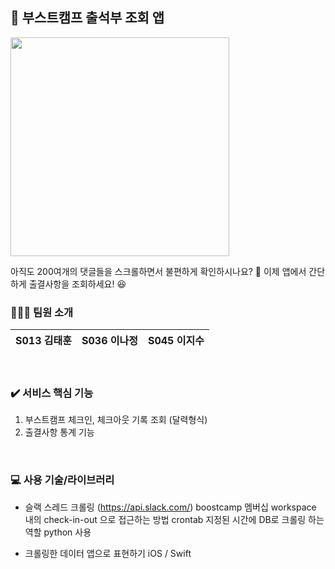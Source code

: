 
## 📝 부스트캠프 출석부 조회 앱 

<img src="https://i.imgur.com/DmU3IRX.png" width=350>

<br>

아직도 200여개의 댓글들을 스크롤하면서 불편하게 확인하시나요? 🥲
이제 앱에서 간단하게 출결사항을 조회하세요! 😆
<br>

### 💁🏻‍♀️ 팀원 소개 

| S013 김태훈 | S036 이나정 | S045 이지수 |
| -------- | -------- | -------- |

<br>

### ✔️ 서비스 핵심 기능

1. 부스트캠프 체크인, 체크아웃 기록 조회 (달력형식)
2. 출결사항 통계 기능
<br>

### 💻 사용 기술/라이브러리

* 슬랙 스레드 크롤링 (https://api.slack.com/)
  boostcamp 멤버십 workspace 내의 check-in-out 으로 접근하는 방법
  crontab
  지정된 시간에 DB로 크롤링 하는 역할
  python 사용
  
* 크롤링한 데이터 앱으로 표현하기
  iOS / Swift
  
